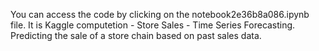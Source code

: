 You can access the code by clicking on the notebook2e36b8a086.ipynb file.
It is Kaggle computetion - Store Sales - Time Series Forecasting. Predicting the sale of a store chain based on past sales data.
